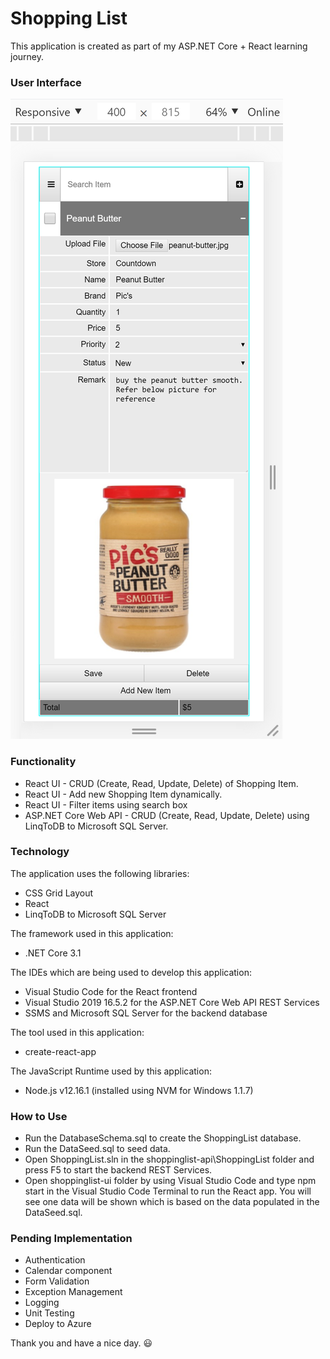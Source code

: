 # Shopping List
This application is created as part of my ASP.NET Core + React learning journey.

### User Interface
![Shopping List UI](https://github.com/nicholsen-guoziyu/shoppinglist/blob/master/shoppinglist.png?raw=true)


### Functionality
* React UI - CRUD (Create, Read, Update, Delete) of Shopping Item. 
* React UI - Add new Shopping Item dynamically.
* React UI - Filter items using search box
* ASP.NET Core Web API - CRUD (Create, Read, Update, Delete) using LinqToDB to Microsoft SQL Server.


### Technology
The application uses the following libraries:
* CSS Grid Layout
* React
* LinqToDB to Microsoft SQL Server

The framework used in this application:
* .NET Core 3.1

The IDEs which are being used to develop this application:
* Visual Studio Code for the React frontend
* Visual Studio 2019 16.5.2 for the ASP.NET Core Web API REST Services
* SSMS and Microsoft SQL Server for the backend database

The tool used in this application:
* create-react-app

The JavaScript Runtime used by this application:
* Node.js v12.16.1 (installed using NVM for Windows 1.1.7)

### How to Use
* Run the DatabaseSchema.sql to create the ShoppingList database.
* Run the DataSeed.sql to seed data.
* Open ShoppingList.sln in the shoppinglist-api\ShoppingList folder and press F5 to start the backend REST Services.
* Open shoppinglist-ui folder by using Visual Studio Code and type npm start in the Visual Studio Code Terminal to run the React app. You will see one data will be shown which is based on the data populated in the DataSeed.sql.


### Pending Implementation
* Authentication
* Calendar component
* Form Validation
* Exception Management
* Logging
* Unit Testing
* Deploy to Azure

Thank you and have a nice day. :smiley:
